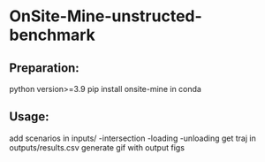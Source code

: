 # OnSite-Mine-unstructed-benchmark
## Preparation:
python version>=3.9
pip install onsite-mine in conda 
## Usage:
add scenarios in inputs/
  -intersection 
  -loading 
  -unloading
get traj in outputs/results.csv
generate gif with output figs
